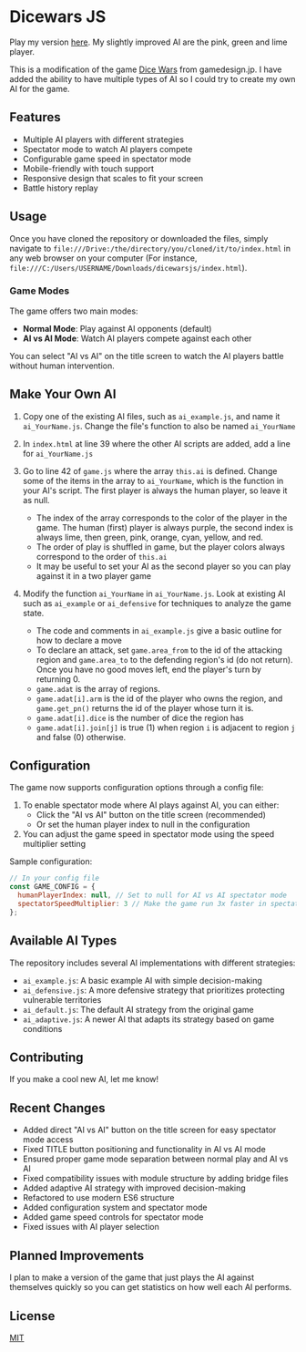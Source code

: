 # Dicewars JS

Play my version [here](https://www.chrisraff.com/dicewars/). My slightly improved AI are the pink, green and lime player.

This is a modification of the game [Dice Wars](https://www.gamedesign.jp/games/dicewars/) from gamedesign.jp. I have added the ability to have multiple types of AI so I could try to create my own AI for the game.

## Features

- Multiple AI players with different strategies
- Spectator mode to watch AI players compete
- Configurable game speed in spectator mode
- Mobile-friendly with touch support
- Responsive design that scales to fit your screen
- Battle history replay

## Usage

Once you have cloned the repository or downloaded the files, simply navigate to `file:///Drive:/the/directory/you/cloned/it/to/index.html` in any web browser on your computer (For instance, `file:///C:/Users/USERNAME/Downloads/dicewarsjs/index.html`).

### Game Modes

The game offers two main modes:
- **Normal Mode**: Play against AI opponents (default)
- **AI vs AI Mode**: Watch AI players compete against each other
  
You can select "AI vs AI" on the title screen to watch the AI players battle without human intervention.

## Make Your Own AI

1. Copy one of the existing AI files, such as `ai_example.js`, and name it `ai_YourName.js`. Change the file's function to also be named `ai_YourName`

2. In `index.html` at line 39 where the other AI scripts are added, add a line for `ai_YourName.js` 

3. Go to line 42 of `game.js` where the array `this.ai` is defined. Change some of the items in the array to `ai_YourName`, which is the function in your AI's script. The first player is always the human player, so leave it as null.

   * The index of the array corresponds to the color of the player in the game. The human (first) player is always purple, the second index is always lime, then green, pink, orange, cyan, yellow, and red.
   * The order of play is shuffled in game, but the player colors always correspond to the order of `this.ai`
   * It may be useful to set your AI as the second player so you can play against it in a two player game

4. Modify the function `ai_YourName` in `ai_YourName.js`. Look at existing AI such as `ai_example` or `ai_defensive` for techniques to analyze the game state.

   * The code and comments in `ai_example.js` give a basic outline for how to declare a move
   * To declare an attack, set `game.area_from` to the id of the attacking region and `game.area_to` to the defending region's id (do not return). Once you have no good moves left, end the player's turn by returning 0.
   * `game.adat` is the array of regions.
   * `game.adat[i].arm` is the id of the player who owns the region, and `game.get_pn()` returns the id of the player whose turn it is.
   * `game.adat[i].dice` is the number of dice the region has
   * `game.adat[i].join[j]` is true (1) when region `i` is adjacent to region `j` and false (0) otherwise.

## Configuration

The game now supports configuration options through a config file:

1. To enable spectator mode where AI plays against AI, you can either:
   - Click the "AI vs AI" button on the title screen (recommended)
   - Or set the human player index to null in the configuration
2. You can adjust the game speed in spectator mode using the speed multiplier setting

Sample configuration:
```javascript
// In your config file
const GAME_CONFIG = {
  humanPlayerIndex: null, // Set to null for AI vs AI spectator mode
  spectatorSpeedMultiplier: 3 // Make the game run 3x faster in spectator mode
};
```

## Available AI Types

The repository includes several AI implementations with different strategies:

- `ai_example.js`: A basic example AI with simple decision-making
- `ai_defensive.js`: A more defensive strategy that prioritizes protecting vulnerable territories
- `ai_default.js`: The default AI strategy from the original game
- `ai_adaptive.js`: A newer AI that adapts its strategy based on game conditions

## Contributing

If you make a cool new AI, let me know!

## Recent Changes

- Added direct "AI vs AI" button on the title screen for easy spectator mode access
- Fixed TITLE button positioning and functionality in AI vs AI mode
- Ensured proper game mode separation between normal play and AI vs AI
- Fixed compatibility issues with module structure by adding bridge files
- Added adaptive AI strategy with improved decision-making
- Refactored to use modern ES6 structure
- Added configuration system and spectator mode
- Added game speed controls for spectator mode
- Fixed issues with AI player selection

## Planned Improvements

I plan to make a version of the game that just plays the AI against themselves quickly so you can get statistics on how well each AI performs.

## License

[MIT](https://choosealicense.com/licenses/mit/)
